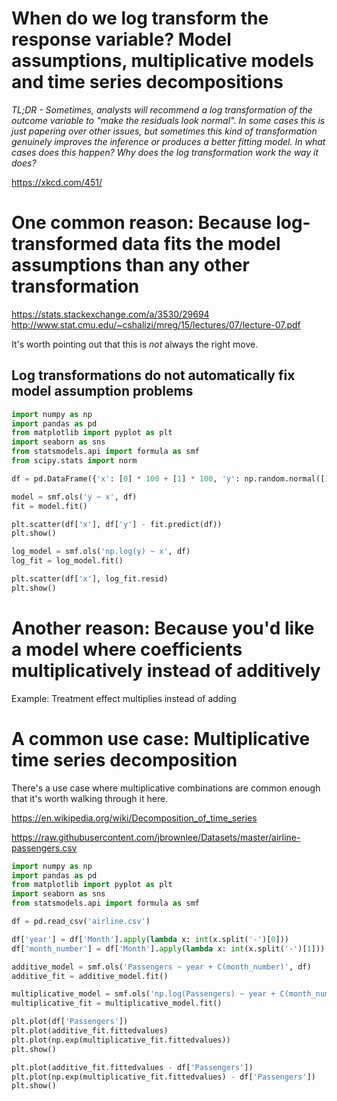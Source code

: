# When do we log transform the response variable? Model assumptions, multiplicative models and time series decompositions

*TL;DR - Sometimes, analysts will recommend a log transformation of the outcome variable to "make the residuals look normal". In some cases this is just papering over other issues, but sometimes this kind of transformation genuinely improves the inference or produces a better fitting model. In what cases does this happen? Why does the log transformation work the way it does?*

https://xkcd.com/451/

# One common reason: Because log-transformed data fits the model assumptions than any other transformation

https://stats.stackexchange.com/a/3530/29694
http://www.stat.cmu.edu/~cshalizi/mreg/15/lectures/07/lecture-07.pdf

It's worth pointing out that this is _not_ always the right move.

## Log transformations do not automatically fix model assumption problems

```python
import numpy as np
import pandas as pd
from matplotlib import pyplot as plt
import seaborn as sns
from statsmodels.api import formula as smf
from scipy.stats import norm

df = pd.DataFrame({'x': [0] * 100 + [1] * 100, 'y': np.random.normal([10] * 100 + [20] * 100, [2]*100 + [1]*100)})

model = smf.ols('y ~ x', df)
fit = model.fit()

plt.scatter(df['x'], df['y'] - fit.predict(df))
plt.show()

log_model = smf.ols('np.log(y) ~ x', df)
log_fit = log_model.fit()

plt.scatter(df['x'], log_fit.resid)
plt.show()

```

# Another reason: Because you'd like a model where coefficients multiplicatively instead of additively

Example: Treatment effect multiplies instead of adding

# A common use case: Multiplicative time series decomposition

There's a use case where multiplicative combinations are common enough that it's worth walking through it here. 

https://en.wikipedia.org/wiki/Decomposition_of_time_series

https://raw.githubusercontent.com/jbrownlee/Datasets/master/airline-passengers.csv

```python
import numpy as np
import pandas as pd
from matplotlib import pyplot as plt
import seaborn as sns
from statsmodels.api import formula as smf

df = pd.read_csv('airline.csv')

df['year'] = df['Month'].apply(lambda x: int(x.split('-')[0]))
df['month_number'] = df['Month'].apply(lambda x: int(x.split('-')[1]))

additive_model = smf.ols('Passengers ~ year + C(month_number)', df)
additive_fit = additive_model.fit()

multiplicative_model = smf.ols('np.log(Passengers) ~ year + C(month_number)', df)
multiplicative_fit = multiplicative_model.fit()

plt.plot(df['Passengers'])
plt.plot(additive_fit.fittedvalues)
plt.plot(np.exp(multiplicative_fit.fittedvalues))
plt.show()

plt.plot(additive_fit.fittedvalues - df['Passengers'])
plt.plot(np.exp(multiplicative_fit.fittedvalues) - df['Passengers'])
plt.show()
```
